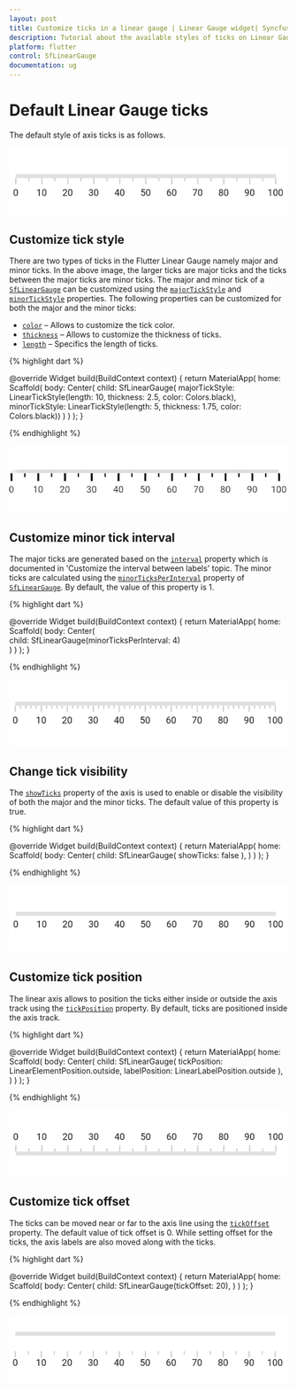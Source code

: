 ```yaml
---
layout: post
title: Customize ticks in a linear gauge | Linear Gauge widget| Syncfusion
description: Tutorial about the available styles of ticks on Linear Gauge Flutter widget.| Flutter Linear Gauge widget|
platform: flutter
control: SfLinearGauge
documentation: ug
---
```


# Default Linear Gauge ticks

The default style of axis ticks is as follows.

![Initialize linear gauge for axis](images/getting-started/default_linear_gauge.png)

## Customize tick style

There are two types of ticks in the Flutter Linear Gauge namely major and minor ticks. In the above image, the larger ticks are major ticks and the ticks between the major ticks are minor ticks. The major and minor tick of a [`SfLinearGauge`](https://pub.dev/documentation/syncfusion_flutter_gauges/latest/gauges/SfLinearGauge-class.html) can be customized using the [`majorTickStyle`](https://pub.dev/documentation/syncfusion_flutter_gauges/latest/gauges/SfLinearGauge/majorTickStyle.html) and [`minorTickStyle`](https://pub.dev/documentation/syncfusion_flutter_gauges/latest/gauges/MinorTickStyle-class.html) properties. The following properties can be customized for both the major and the minor ticks:
* [`color`](https://pub.dev/documentation/syncfusion_flutter_gauges/latest/gauges/MajorTickStyle/color.html) – Allows to customize the tick color.
* [`thickness`](https://pub.dev/documentation/syncfusion_flutter_gauges/latest/gauges/MajorTickStyle/thickness.html) – Allows to customize the thickness of ticks.
* [`length`](https://pub.dev/documentation/syncfusion_flutter_gauges/latest/gauges/MajorTickStyle/length.html) – Specifics the length of ticks.

{% highlight dart %} 

@override
  Widget build(BuildContext context) {
    return MaterialApp(
        home: Scaffold(
            body: Center(
              child: SfLinearGauge(
                  majorTickStyle: LinearTickStyle(length: 10, thickness: 2.5, color: Colors.black),
                  minorTickStyle: LinearTickStyle(length: 5, thickness: 1.75, color: Colors.black))
            )
        )
    );
  }

{% endhighlight %}

![Customize the linear gauge axis tick style](images/axis-ticks/axis-tick-style.png)

## Customize minor tick interval

The major ticks are generated based on the [`interval`](https://pub.dev/documentation/syncfusion_flutter_gauges/latest/gauges/SfLinearGauge/interval.html) property which is documented in 'Customize the interval between labels' topic. The minor ticks are calculated using the [`minorTicksPerInterval`](https://pub.dev/documentation/syncfusion_flutter_gauges/latest/gauges/SfLinearGauge/minorTicksPerInterval.html) property of [`SfLinearGauge`](https://pub.dev/documentation/syncfusion_flutter_gauges/latest/gauges/SfLinearGauge-class.html). By default, the value of this property is 1.

{% highlight dart %} 

@override
Widget build(BuildContext context) {
  return MaterialApp(
      home: Scaffold(
          body: Center(             
               child: SfLinearGauge(minorTicksPerInterval: 4)         
          )
      )
  );
}

{% endhighlight %}

![Customize linear gauge ticks per interval](images/axis-ticks/minor-ticks-per-interval.png)

## Change tick visibility

The [`showTicks`](https://pub.dev/documentation/syncfusion_flutter_gauges/latest/gauges/SfLinearGauge/showTicks.html) property of the axis is used to enable or disable the visibility of both the major and the minor ticks. The default value of this property is true.

{% highlight dart %} 

@override
Widget build(BuildContext context) {
  return MaterialApp(
      home: Scaffold(
          body: Center(
                child: SfLinearGauge(
                    showTicks: false
                ),
          )
      )
  );
}

{% endhighlight %}

![Customize linear gauge ticks visibility](images/axis-ticks/linear-gauge-tick-visibility.png)

## Customize tick position

The linear axis allows to position the ticks either inside or outside the axis track using the [`tickPosition`](https://pub.dev/documentation/syncfusion_flutter_gauges/latest/gauges/SfLinearGauge/tickPosition.html) property. By default, ticks are positioned inside the axis track.

{% highlight dart %} 

@override
Widget build(BuildContext context) {
  return MaterialApp(
      home: Scaffold(
          body: Center(
                child: SfLinearGauge(
                    tickPosition: LinearElementPosition.outside,
                    labelPosition: LinearLabelPosition.outside
                ),
          )
      )
  );
}

{% endhighlight %}

![Customize linear gauge ticks placement](images/axis-ticks/tick-placement.png)


## Customize tick offset

The ticks can be moved near or far to the axis line using the [`tickOffset`](https://pub.dev/documentation/syncfusion_flutter_gauges/latest/gauges/SfLinearGauge/tickOffset.html) property. The default value of tick offset is 0. While setting offset for the ticks, the axis labels are also moved along with the ticks.

{% highlight dart %} 

@override
Widget build(BuildContext context) {
  return MaterialApp(
      home: Scaffold(
          body: Center(
                child: SfLinearGauge(tickOffset: 20),
          )
      )
    );
}

{% endhighlight %}

![Customize linear gauge ticks offset from axis](images/axis-ticks/customize-tick-offset.png)

